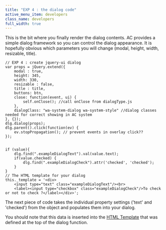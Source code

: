 ```yaml
---
title: "EXP 4 : the dialog code"
active_menu_item: developers
class_name: developers
full_width: true
---
```



This is the bit where you finally render the dialog contents. AC provides a simple dialog framework so you can control the dialog appearance. It is hopefully obvious which parameters you will change (modal, height, width, resizable, title).

    // EXP 4 : create jquery-ui dialog
    var props = jQuery.extend({
        modal : true,
        height: 345,
        width: 330,
        resizable : false,
        title : title,
        buttons: btn,
        close: function(event, ui) {
            self.onClose(); //call onClose from dialogType.js
        },
        dialogClass: "wa-system-dialog wa-system-style" //dialog classes needed for correct showing in AC system
    }, {});
    dlg.dialog(props);
    dlg.parent().click(function(ev) {
        ev.stopPropagation(); // prevent events in overlay click??
    });
     
     
    if (value){
        dlg.find(".exampleDialogText").val(value.text);
        if(value.checked) {
            dlg.find(".exampleDialogCheck").attr('checked', 'checked');
        }
    }
    // The HTML template for your dialog
    this._template = '<div>
        <input type="text" class="exampleDialogText"/><br>
        <label><input type="checkbox" class="exampleDialogCheck"/>To check or not to check ?</label></div>';
   

The next piece of code takes the individual property settings ('text' and 'checked') from the object and populates them into your dialog.

You should note that this data is inserted into the [HTML Template](/developers/documentation/extending-ac/adding-your-own-widgets-to-application-craft/custom-properties-dialogs/the-html-template) that was defined at the top of the dialog function.

